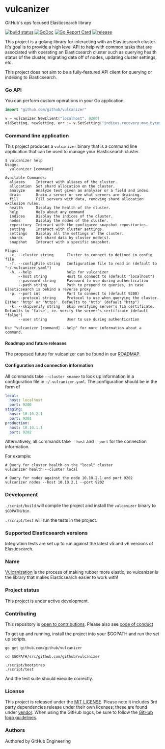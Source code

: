 # vulcanizer 

GitHub's ops focused Elasticsearch library

[![build status](https://github.com/github/vulcanizer/workflows/Vulcanizer%20CI/badge.svg)](https://github.com/github/vulcanizer/actions) [![GoDoc](https://godoc.org/github.com/github/vulcanizer?status.svg)](https://godoc.org/github.com/github/vulcanizer) [![Go Report Card](https://goreportcard.com/badge/github.com/github/vulcanizer)](https://goreportcard.com/report/github.com/github/vulcanizer) [![release](https://img.shields.io/github/release/github/vulcanizer.svg)](https://github.com/github/vulcanizer/releases)

This project is a golang library for interacting with an Elasticsearch cluster. It's goal is to provide a high level API to help with common tasks that are associated with operating an Elasticsearch cluster such as querying health status of the cluster, migrating data off of nodes, updating cluster settings, etc.

This project does not aim to be a fully-featured API client for querying or indexing to Elasticsearch.

### Go API

You can perform custom operations in your Go application.

```go
import "github.com/github/vulcanizer"

v = vulcanizer.NewClient("localhost", 9200)
oldSetting, newSetting, err := v.SetSetting("indices.recovery.max_bytes_per_sec", "1000mb")
```

### Command line application

This project produces a `vulcanizer` binary that is a command line application that can be used to manage your Elasticsearch cluster.

```
$ vulcanizer help
Usage:
  vulcanizer [command]

Available Commands:
  aliases     Interact with aliases of the cluster.
  allocation  Set shard allocation on the cluster.
  analyze     Analyze text given an analyzer or a field and index.
  drain       Drain a server or see what servers are draining.
  fill        Fill servers with data, removing shard allocation exclusion rules.
  health      Display the health of the cluster.
  help        Help about any command
  indices     Display the indices of the cluster.
  nodes       Display the nodes of the cluster.
  repository  Interact with the configured snapshot repositories.
  setting     Interact with cluster settings.
  settings    Display all the settings of the cluster.
  shards      Get shard data by cluster node(s).
  snapshot    Interact with a specific snapshot.

Flags:
  -c, --cluster string      Cluster to connect to defined in config file
  -f, --configFile string   Configuration file to read in (default to "~/.vulcanizer.yaml")
  -h, --help                help for vulcanizer
      --host string         Host to connect to (default "localhost")
      --password string     Password to use during authentication
      --path string         Path to prepend to queries, in case Elasticsearch is behind a reverse proxy
  -p, --port int            Port to connect to (default 9200)
      --protocol string     Protocol to use when querying the cluster. Either 'http' or 'https'. Defaults to 'http' (default "http")
  -k, --skipverify string   Skip verifying server's TLS certificate. Defaults to 'false', ie. verify the server's certificate (default "false")
      --user string         User to use during authentication

Use "vulcanizer [command] --help" for more information about a command.
```

#### Roadmap and future releases

The proposed future for vulcanizer can be found in our [ROADMAP](ROADMAP.md).


#### Configuration and connection information 

All commands take `--cluster <name>` to look up information in a configuration file in `~/.vulcanizer.yaml`. The configuration should be in the form of 

```yml
local:
  host: localhost
  port: 9200
staging:
  host: 10.10.2.1
  port: 9201
production:
  host: 10.10.1.1
  port: 9202
```

Alternatively, all commands take `--host` and `--port` for the connection information.

For example:

```
# Query for cluster health on the "local" cluster
vulcanizer health --cluster local

# Query for nodes against the node 10.10.2.1 and port 9202
vulcanizer nodes --host 10.10.2.1 --port 9202
```

### Development

`./script/build` will compile the project and install the `vulcanizer` binary to `$GOPATH/bin`.

`./script/test` will run the tests in the project.

### Supported Elasticsearch versions

Integration tests are set up to run against the latest v5 and v6 versions of Elasticsearch.

### Name

[Vulcanization](https://en.wikipedia.org/wiki/Vulcanization) is the process of making rubber more elastic, so vulcanizer is the library that makes Elasticsearch easier to work with!

### Project status

This project is under active development.

### Contributing

This repository is [open to contributions](CONTRIBUTING.md). Please also see [code of conduct](CODE_OF_CONDUCT.md)

To get up and running, install the project into your $GOPATH and run the set up scripts.

```
go get github.com/github/vulcanizer

cd $GOPATH/src/github.com/github/vulcanizer

./script/bootstrap
./script/test
```

And the test suite should execute correctly.

### License

This project is released under the [MIT LICENSE](LICENSE). Please note it includes 3rd party dependencies release under their own licenses; these are found under [vendor](https://github.com/github/vulcanizer/tree/master/vendor). When using the GitHub logos, be sure to follow the [GitHub logo guidelines](https://github.com/logos).

### Authors

Authored by GitHub Engineering
